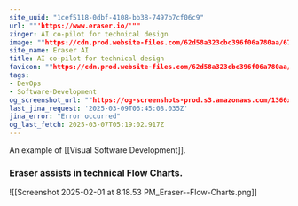 ```yaml
---
site_uuid: "1cef5118-0dbf-4108-bb38-7497b7cf06c9"
url: ""'https://www.eraser.io/'""
zinger: AI co-pilot‍ for technical design
image: ""https://cdn.prod.website-files.com/62d58a323cbc396f06a780aa/6703e77bae3793673a054a4b_eraser-og-image.avif""
site_name: Eraser AI
title: AI co-pilot for technical design
favicon: ""https://cdn.prod.website-files.com/62d58a323cbc396f06a780aa/62dd392ad0fe361616a22ed3_Favicon%2032x32.png""
tags:
- DevOps
- Software-Development
og_screenshot_url: ""https://og-screenshots-prod.s3.amazonaws.com/1366x768/80/false/97f27693524788f7dc3d4ed8aa41b13ad80e0b87d6b273545bc876d0f032546f.jpeg""
last_jina_request: '2025-03-09T06:45:08.035Z'
jina_error: "Error occurred"
og_last_fetch: 2025-03-07T05:19:02.917Z
---
```


An example of [[Visual Software Development]]. 

### Eraser assists in technical Flow Charts.
![[Screenshot 2025-02-01 at 8.18.53 PM_Eraser--Flow-Charts.png]]
